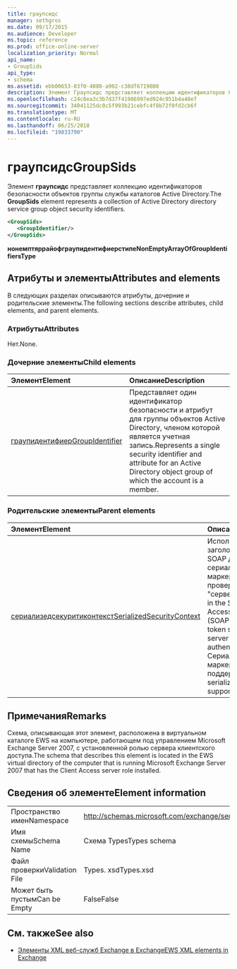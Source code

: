 ```yaml
---
title: граупсидс
manager: sethgros
ms.date: 09/17/2015
ms.audience: Developer
ms.topic: reference
ms.prod: office-online-server
localization_priority: Normal
api_name:
- GroupSids
api_type:
- schema
ms.assetid: ebb00653-83f0-4080-a902-c38df6719800
description: Элемент Граупсидс представляет коллекцию идентификаторов безопасности объектов группы службы каталогов Active Directory.
ms.openlocfilehash: c24c8ea3c3b7d37f41986997ed924c951b4a48ef
ms.sourcegitcommit: 34041125dc8c5f993b21cebfc4f8b72f0fd2cb6f
ms.translationtype: MT
ms.contentlocale: ru-RU
ms.lasthandoff: 06/25/2018
ms.locfileid: "19833790"
---
```

# <a name="groupsids"></a><span data-ttu-id="fdda0-103">граупсидс</span><span class="sxs-lookup"><span data-stu-id="fdda0-103">GroupSids</span></span>

<span data-ttu-id="fdda0-104">Элемент **граупсидс** представляет коллекцию идентификаторов безопасности объектов группы службы каталогов Active Directory.</span><span class="sxs-lookup"><span data-stu-id="fdda0-104">The **GroupSids** element represents a collection of Active Directory directory service group object security identifiers.</span></span> 
  
```xml
<GroupSids>
   <GroupIdentifier/>
</GroupSids>
```

 <span data-ttu-id="fdda0-105">**нонемптяррайофграупидентифиерстипе**</span><span class="sxs-lookup"><span data-stu-id="fdda0-105">**NonEmptyArrayOfGroupIdentifiersType**</span></span>
## <a name="attributes-and-elements"></a><span data-ttu-id="fdda0-106">Атрибуты и элементы</span><span class="sxs-lookup"><span data-stu-id="fdda0-106">Attributes and elements</span></span>

<span data-ttu-id="fdda0-107">В следующих разделах описываются атрибуты, дочерние и родительские элементы.</span><span class="sxs-lookup"><span data-stu-id="fdda0-107">The following sections describe attributes, child elements, and parent elements.</span></span>
  
### <a name="attributes"></a><span data-ttu-id="fdda0-108">Атрибуты</span><span class="sxs-lookup"><span data-stu-id="fdda0-108">Attributes</span></span>

<span data-ttu-id="fdda0-109">Нет.</span><span class="sxs-lookup"><span data-stu-id="fdda0-109">None.</span></span>
  
### <a name="child-elements"></a><span data-ttu-id="fdda0-110">Дочерние элементы</span><span class="sxs-lookup"><span data-stu-id="fdda0-110">Child elements</span></span>

|<span data-ttu-id="fdda0-111">**Элемент**</span><span class="sxs-lookup"><span data-stu-id="fdda0-111">**Element**</span></span>|<span data-ttu-id="fdda0-112">**Описание**</span><span class="sxs-lookup"><span data-stu-id="fdda0-112">**Description**</span></span>|
|:-----|:-----|
|[<span data-ttu-id="fdda0-113">граупидентифиер</span><span class="sxs-lookup"><span data-stu-id="fdda0-113">GroupIdentifier</span></span>](groupidentifier.md) <br/> |<span data-ttu-id="fdda0-114">Представляет один идентификатор безопасности и атрибут для группы объектов Active Directory, членом которой является учетная запись.</span><span class="sxs-lookup"><span data-stu-id="fdda0-114">Represents a single security identifier and attribute for an Active Directory object group of which the account is a member.</span></span>  <br/> |
   
### <a name="parent-elements"></a><span data-ttu-id="fdda0-115">Родительские элементы</span><span class="sxs-lookup"><span data-stu-id="fdda0-115">Parent elements</span></span>

|<span data-ttu-id="fdda0-116">**Элемент**</span><span class="sxs-lookup"><span data-stu-id="fdda0-116">**Element**</span></span>|<span data-ttu-id="fdda0-117">**Описание**</span><span class="sxs-lookup"><span data-stu-id="fdda0-117">**Description**</span></span>|
|:-----|:-----|
|[<span data-ttu-id="fdda0-118">сериализедсекуритиконтекст</span><span class="sxs-lookup"><span data-stu-id="fdda0-118">SerializedSecurityContext</span></span>](serializedsecuritycontext.md) <br/> |<span data-ttu-id="fdda0-119">Используется в заголовке протокола SOAP для сериализации маркеров при проверке подлинности "сервер-сервер".</span><span class="sxs-lookup"><span data-stu-id="fdda0-119">Used in the Simple Object Access Protocol (SOAP) header for token serialization in server-to-server authentication.</span></span> <span data-ttu-id="fdda0-120">Сериализация маркеров не поддерживается.</span><span class="sxs-lookup"><span data-stu-id="fdda0-120">Token serialization is not supported.</span></span>  <br/> |
   
## <a name="remarks"></a><span data-ttu-id="fdda0-121">Примечания</span><span class="sxs-lookup"><span data-stu-id="fdda0-121">Remarks</span></span>

<span data-ttu-id="fdda0-122">Схема, описывающая этот элемент, расположена в виртуальном каталоге EWS на компьютере, работающем под управлением Microsoft Exchange Server 2007, с установленной ролью сервера клиентского доступа.</span><span class="sxs-lookup"><span data-stu-id="fdda0-122">The schema that describes this element is located in the EWS virtual directory of the computer that is running Microsoft Exchange Server 2007 that has the Client Access server role installed.</span></span>
  
## <a name="element-information"></a><span data-ttu-id="fdda0-123">Сведения об элементе</span><span class="sxs-lookup"><span data-stu-id="fdda0-123">Element information</span></span>

|||
|:-----|:-----|
|<span data-ttu-id="fdda0-124">Пространство имен</span><span class="sxs-lookup"><span data-stu-id="fdda0-124">Namespace</span></span>  <br/> |http://schemas.microsoft.com/exchange/services/2006/types  <br/> |
|<span data-ttu-id="fdda0-125">Имя схемы</span><span class="sxs-lookup"><span data-stu-id="fdda0-125">Schema Name</span></span>  <br/> |<span data-ttu-id="fdda0-126">Схема Types</span><span class="sxs-lookup"><span data-stu-id="fdda0-126">Types schema</span></span>  <br/> |
|<span data-ttu-id="fdda0-127">Файл проверки</span><span class="sxs-lookup"><span data-stu-id="fdda0-127">Validation File</span></span>  <br/> |<span data-ttu-id="fdda0-128">Types. xsd</span><span class="sxs-lookup"><span data-stu-id="fdda0-128">Types.xsd</span></span>  <br/> |
|<span data-ttu-id="fdda0-129">Может быть пустым</span><span class="sxs-lookup"><span data-stu-id="fdda0-129">Can be Empty</span></span>  <br/> |<span data-ttu-id="fdda0-130">False</span><span class="sxs-lookup"><span data-stu-id="fdda0-130">False</span></span>  <br/> |
   
## <a name="see-also"></a><span data-ttu-id="fdda0-131">См. также</span><span class="sxs-lookup"><span data-stu-id="fdda0-131">See also</span></span>



- [<span data-ttu-id="fdda0-132">Элементы XML веб-служб Exchange в Exchange</span><span class="sxs-lookup"><span data-stu-id="fdda0-132">EWS XML elements in Exchange</span></span>](ews-xml-elements-in-exchange.md)

